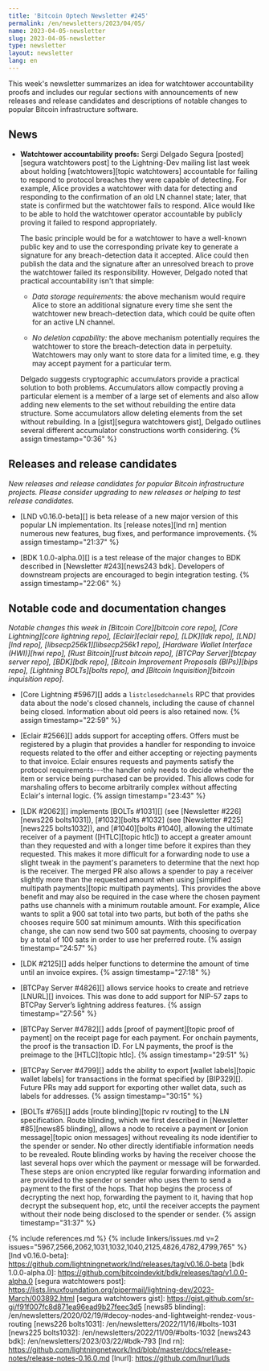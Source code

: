 ```yaml
---
title: 'Bitcoin Optech Newsletter #245'
permalink: /en/newsletters/2023/04/05/
name: 2023-04-05-newsletter
slug: 2023-04-05-newsletter
type: newsletter
layout: newsletter
lang: en
---
```

This week's newsletter summarizes an idea for watchtower accountability
proofs and includes our regular sections with announcements of new
releases and release candidates and descriptions of notable changes to
popular Bitcoin infrastructure software.

## News

- **Watchtower accountability proofs:** Sergi Delgado Segura
  [posted][segura watchtowers post] to the Lightning-Dev mailing list
  last week about holding [watchtowers][topic watchtowers] accountable
  for failing to respond to protocol breaches they were capable of
  detecting.  For example, Alice provides a watchtower with data for
  detecting and responding to the confirmation of an old LN channel
  state; later, that state is confirmed but the watchtower fails to
  respond.  Alice would like to be able to hold the watchtower operator
  accountable by publicly proving it failed to respond appropriately.

  The basic principle would be for a watchtower to have a well-known
  public key and to use the corresponding private key to generate a
  signature for any breach-detection data it accepted.  Alice could
  then publish the data and the signature after an unresolved breach
  to prove the watchtower failed its responsibility.  However, Delgado
  noted that practical accountability isn't that simple:

  - *Data storage requirements:* the above mechanism would require
    Alice to store an additional signature every time she sent the
    watchtower new breach-detection data, which could be quite
    often for an active LN channel.

  - *No deletion capability:* the above mechanism potentially requires
    the watchtower to store the breach-detection data in perpetuity.
    Watchtowers may only want to store data for a limited time, e.g.
    they may accept payment for a particular term.

  Delgado suggests cryptographic accumulators provide a practical
  solution to both problems.  Accumulators allow compactly proving a
  particular element is a member of a large set of elements and also
  allow adding new elements to the set without rebuilding the entire
  data structure.  Some accumulators allow deleting elements from the
  set without rebuilding.  In a
  [gist][segura watchtowers gist], Delgado outlines several different
  accumulator constructions worth considering. {% assign timestamp="0:36" %}

## Releases and release candidates

*New releases and release candidates for popular Bitcoin infrastructure
projects.  Please consider upgrading to new releases or helping to test
release candidates.*

- [LND v0.16.0-beta][] is beta release of a new major version of this popular LN
  implementation.  Its [release notes][lnd rn] mention numerous new
  features, bug fixes, and performance improvements. {% assign timestamp="21:37" %}

- [BDK 1.0.0-alpha.0][] is a test release of the major changes to BDK
  described in [Newsletter #243][news243 bdk].  Developers of
  downstream projects are encouraged to begin integration testing. {% assign timestamp="22:06" %}

## Notable code and documentation changes

*Notable changes this week in [Bitcoin Core][bitcoin core repo], [Core
Lightning][core lightning repo], [Eclair][eclair repo], [LDK][ldk repo],
[LND][lnd repo], [libsecp256k1][libsecp256k1 repo], [Hardware Wallet
Interface (HWI)][hwi repo], [Rust Bitcoin][rust bitcoin repo], [BTCPay
Server][btcpay server repo], [BDK][bdk repo], [Bitcoin Improvement
Proposals (BIPs)][bips repo], [Lightning BOLTs][bolts repo], and
[Bitcoin Inquisition][bitcoin inquisition repo].*

- [Core Lightning #5967][] adds a `listclosedchannels` RPC that provides data
  about the node's closed channels, including the cause of channel being closed.
  Information about old peers is also retained now. {% assign timestamp="22:59" %}

- [Eclair #2566][] adds support for accepting offers.  Offers must be
  registered by a plugin that provides a handler for responding to
  invoice requests related to the offer and either accepting or
  rejecting payments to that invoice.  Eclair ensures requests and
  payments satisfy the protocol requirements---the handler only needs to
  decide whether the item or service being purchased can be provided.
  This allows code for marshaling offers to become arbitrarily complex
  without affecting Eclair's internal logic. {% assign timestamp="23:43" %}

- [LDK #2062][] implements [BOLTs #1031][] (see [Newsletter
  #226][news226 bolts1031]), [#1032][bolts #1032] (see [Newsletter
  #225][news225 bolts1032]), and [#1040][bolts #1040], allowing the
  ultimate receiver of a payment ([HTLC][topic htlc]) to accept a
  greater amount than they requested and with a longer time before it
  expires than they requested.  This makes it more difficult for a
  forwarding node to use a slight tweak in the payment's parameters to
  determine that the next hop is the receiver.  The merged PR also allows a
  spender to pay a receiver slightly more than the requested amount when
  using [simplified multipath payments][topic multipath payments]. This
  provides the above benefit and may also be required in the case where
  the chosen payment paths use channels with a minimum routable amount.
  For example, Alice wants to split a 900 sat total into two parts, but
  both of the paths she chooses require 500 sat minimum amounts. With
  this specification change, she can now send two 500 sat payments,
  choosing to overpay by a total of 100 sats in order to use her
  preferred route. {% assign timestamp="24:57" %}

- [LDK #2125][] adds helper functions to determine the amount of
  time until an invoice expires. {% assign timestamp="27:18" %}

- [BTCPay Server #4826][] allows service hooks to create and retrieve [LNURL][]
  invoices.  This was done to add support for NIP-57 zaps to BTCPay Server’s
  lightning address features. {% assign timestamp="27:56" %}

- [BTCPay Server #4782][] adds [proof of payment][topic proof of
  payment] on the receipt page for each payment.  For onchain payments,
  the proof is the transaction ID.  For LN payments, the proof is the
  preimage to the [HTLC][topic htlc]. {% assign timestamp="29:51" %}

- [BTCPay Server #4799][] adds the ability to export [wallet
  labels][topic wallet labels] for transactions in the format specified
  by [BIP329][].  Future PRs may add support for exporting other wallet
  data, such as labels for addresses. {% assign timestamp="30:15" %}

- [BOLTs #765][] adds [route blinding][topic rv routing] to the LN
  specification.  Route blinding, which we first described in
  [Newsletter #85][news85 blinding], allows a node to receive a payment
  or [onion message][topic onion messages] without revealing its node
  identifier to the spender or sender.  No other directly identifiable
  information needs to be revealed.  Route blinding works by having the
  receiver choose the last several hops over which the payment or
  message will be forwarded.  These steps are onion encrypted like
  regular forwarding information and are provided to the spender or
  sender who uses them to send a payment to the first of the hops.  That
  hop begins the process of decrypting the next hop, forwarding the
  payment to it, having that hop decrypt the subsequent hop, etc,
  until the receiver accepts the payment without their node being
  disclosed to the spender or sender. {% assign timestamp="31:37" %}

{% include references.md %}
{% include linkers/issues.md v=2 issues="5967,2566,2062,1031,1032,1040,2125,4826,4782,4799,765" %}
[lnd v0.16.0-beta]: https://github.com/lightningnetwork/lnd/releases/tag/v0.16.0-beta
[bdk 1.0.0-alpha.0]: https://github.com/bitcoindevkit/bdk/releases/tag/v1.0.0-alpha.0
[segura watchtowers post]: https://lists.linuxfoundation.org/pipermail/lightning-dev/2023-March/003892.html
[segura watchtowers gist]: https://gist.github.com/sr-gi/f91f007fc8d871ea96ead9b27feec3d5
[news85 blinding]: /en/newsletters/2020/02/19/#decoy-nodes-and-lightweight-rendez-vous-routing
[news226 bolts1031]: /en/newsletters/2022/11/16/#bolts-1031
[news225 bolts1032]: /en/newsletters/2022/11/09/#bolts-1032
[news243 bdk]: /en/newsletters/2023/03/22/#bdk-793
[lnd rn]: https://github.com/lightningnetwork/lnd/blob/master/docs/release-notes/release-notes-0.16.0.md
[lnurl]: https://github.com/lnurl/luds
